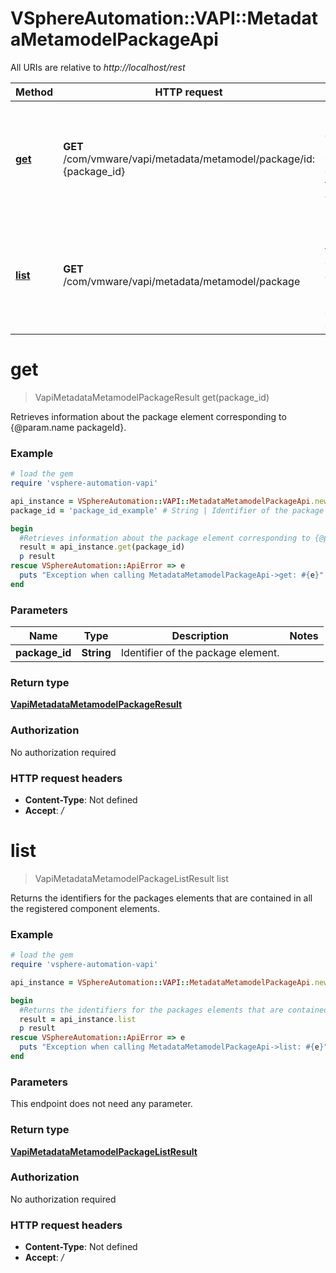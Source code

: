 # VSphereAutomation::VAPI::MetadataMetamodelPackageApi

All URIs are relative to *http://localhost/rest*

Method | HTTP request | Description
------------- | ------------- | -------------
[**get**](MetadataMetamodelPackageApi.md#get) | **GET** /com/vmware/vapi/metadata/metamodel/package/id:{package_id} | Retrieves information about the package element corresponding to {@param.name packageId}.
[**list**](MetadataMetamodelPackageApi.md#list) | **GET** /com/vmware/vapi/metadata/metamodel/package | Returns the identifiers for the packages elements that are contained in all the registered component elements.


# **get**
> VapiMetadataMetamodelPackageResult get(package_id)

Retrieves information about the package element corresponding to {@param.name packageId}.

### Example
```ruby
# load the gem
require 'vsphere-automation-vapi'

api_instance = VSphereAutomation::VAPI::MetadataMetamodelPackageApi.new
package_id = 'package_id_example' # String | Identifier of the package element.

begin
  #Retrieves information about the package element corresponding to {@param.name packageId}.
  result = api_instance.get(package_id)
  p result
rescue VSphereAutomation::ApiError => e
  puts "Exception when calling MetadataMetamodelPackageApi->get: #{e}"
end
```

### Parameters

Name | Type | Description  | Notes
------------- | ------------- | ------------- | -------------
 **package_id** | **String**| Identifier of the package element. | 

### Return type

[**VapiMetadataMetamodelPackageResult**](VapiMetadataMetamodelPackageResult.md)

### Authorization

No authorization required

### HTTP request headers

 - **Content-Type**: Not defined
 - **Accept**: */*



# **list**
> VapiMetadataMetamodelPackageListResult list

Returns the identifiers for the packages elements that are contained in all the registered component elements.

### Example
```ruby
# load the gem
require 'vsphere-automation-vapi'

api_instance = VSphereAutomation::VAPI::MetadataMetamodelPackageApi.new

begin
  #Returns the identifiers for the packages elements that are contained in all the registered component elements.
  result = api_instance.list
  p result
rescue VSphereAutomation::ApiError => e
  puts "Exception when calling MetadataMetamodelPackageApi->list: #{e}"
end
```

### Parameters
This endpoint does not need any parameter.

### Return type

[**VapiMetadataMetamodelPackageListResult**](VapiMetadataMetamodelPackageListResult.md)

### Authorization

No authorization required

### HTTP request headers

 - **Content-Type**: Not defined
 - **Accept**: */*



